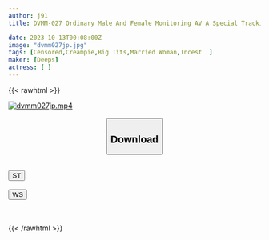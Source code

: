 ```yaml
---
author: j91
title: DVMM-027 Ordinary Male And Female Monitoring AV A Special Tracking Of A Mother And Child Who Committed Incest.On The Other Side Of The Magic Mirror Is A Newly Remarried Father! A New Big-breasted Mother And Her Virgin Son Have A Creampie In A Closed Room With Just The Two Of Them! ! ...The Story Behind The Story Mother-in-law And Son's Repeated Secret Incest With Father...6

date: 2023-10-13T00:08:00Z
image: "dvmm027jp.jpg"
tags: [Censored,Creampie,Big Tits,Married Woman,Incest	]
maker: [Deeps]
actress: [ ]
---
```



{{< rawhtml >}}

<div class="video" data-videoid="pjkk031z0ziW4X">
    <a href="javascript:;">
        <img src="https://my.j91.asia/posts/dvmm027jp/dvmm027jp.jpg" width="WIDTH" height="HEIGHT" alt="dvmm027jp.mp4" loading="lazy">
    </a>
</div>

<script type="text/javascript" src="https://j91.asia/asset/on-demand-st.js"></script>

<br>
  <link rel="stylesheet" href="https://j91.asia/asset/bs5.css">
  
  <center>
  <button class="btn btn-primary" type="button" data-bs-toggle="collapse" data-bs-target=".multi-collapse" aria-expanded="false" aria-controls="multiCollapseExample1 multiCollapseExample2"><h2>Download</h2></button></center>
</p>
<div class="row">
  <div class="col">
    <div class="collapse multi-collapse" id="multiCollapseExample1">
      <div class="card card-body">
	      	      <br>
<div class="buttons">  
<a href="https://streamtape.to/v/pjkk031z0ziW4X"><button class="btn-hover color-3"><i class="fa fa-download"></i> ST</button></a></div>
    </div>
  </div>
</div>
  <div class="col">
    <div class="collapse multi-collapse" id="multiCollapseExample2">
      <div class="card card-body">
	      <br>
<div class="buttons">
    <a href="https://wolfstream.tv/92t979of5lke"><button class="btn-hover color-9"><i class="fa fa-download"></i> WS</button></a></div>
<br><br>
      </div>
    </div>
  </div>
</div>

{{< /rawhtml >}}
